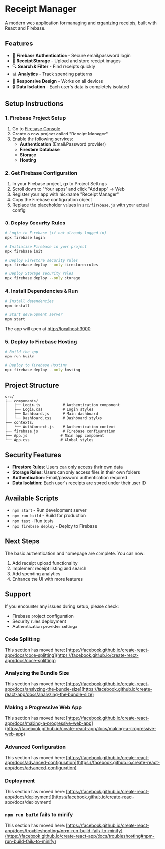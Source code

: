# Receipt Manager

A modern web application for managing and organizing receipts, built with React and Firebase.

## Features

- 🔐 **Firebase Authentication** - Secure email/password login
- 📄 **Receipt Storage** - Upload and store receipt images
- 🔍 **Search & Filter** - Find receipts quickly
- 📊 **Analytics** - Track spending patterns
- 📱 **Responsive Design** - Works on all devices
- 🔒 **Data Isolation** - Each user's data is completely isolated

## Setup Instructions

### 1. Firebase Project Setup

1. Go to [Firebase Console](https://console.firebase.google.com/)
2. Create a new project called "Receipt Manager"
3. Enable the following services:
   - **Authentication** (Email/Password provider)
   - **Firestore Database**
   - **Storage**
   - **Hosting**

### 2. Get Firebase Configuration

1. In your Firebase project, go to Project Settings
2. Scroll down to "Your apps" and click "Add app" → Web
3. Register your app with nickname "Receipt Manager"
4. Copy the Firebase configuration object
5. Replace the placeholder values in `src/firebase.js` with your actual config

### 3. Deploy Security Rules

```bash
# Login to Firebase (if not already logged in)
npx firebase login

# Initialize Firebase in your project
npx firebase init

# Deploy Firestore security rules
npx firebase deploy --only firestore:rules

# Deploy Storage security rules
npx firebase deploy --only storage
```

### 4. Install Dependencies & Run

```bash
# Install dependencies
npm install

# Start development server
npm start
```

The app will open at [http://localhost:3000](http://localhost:3000)

### 5. Deploy to Firebase Hosting

```bash
# Build the app
npm run build

# Deploy to Firebase Hosting
npx firebase deploy --only hosting
```

## Project Structure

```
src/
├── components/
│   ├── Login.js          # Authentication component
│   ├── Login.css         # Login styles
│   ├── Dashboard.js      # Main dashboard
│   └── Dashboard.css     # Dashboard styles
├── contexts/
│   └── AuthContext.js    # Authentication context
├── firebase.js           # Firebase configuration
├── App.js               # Main app component
└── App.css              # Global styles
```

## Security Features

- **Firestore Rules**: Users can only access their own data
- **Storage Rules**: Users can only access files in their own folders
- **Authentication**: Email/password authentication required
- **Data Isolation**: Each user's receipts are stored under their user ID

## Available Scripts

- `npm start` - Run development server
- `npm run build` - Build for production
- `npm test` - Run tests
- `npx firebase deploy` - Deploy to Firebase

## Next Steps

The basic authentication and homepage are complete. You can now:

1. Add receipt upload functionality
2. Implement receipt listing and search
3. Add spending analytics
4. Enhance the UI with more features

## Support

If you encounter any issues during setup, please check:
- Firebase project configuration
- Security rules deployment
- Authentication provider settings

### Code Splitting

This section has moved here: [https://facebook.github.io/create-react-app/docs/code-splitting](https://facebook.github.io/create-react-app/docs/code-splitting)

### Analyzing the Bundle Size

This section has moved here: [https://facebook.github.io/create-react-app/docs/analyzing-the-bundle-size](https://facebook.github.io/create-react-app/docs/analyzing-the-bundle-size)

### Making a Progressive Web App

This section has moved here: [https://facebook.github.io/create-react-app/docs/making-a-progressive-web-app](https://facebook.github.io/create-react-app/docs/making-a-progressive-web-app)

### Advanced Configuration

This section has moved here: [https://facebook.github.io/create-react-app/docs/advanced-configuration](https://facebook.github.io/create-react-app/docs/advanced-configuration)

### Deployment

This section has moved here: [https://facebook.github.io/create-react-app/docs/deployment](https://facebook.github.io/create-react-app/docs/deployment)

### `npm run build` fails to minify

This section has moved here: [https://facebook.github.io/create-react-app/docs/troubleshooting#npm-run-build-fails-to-minify](https://facebook.github.io/create-react-app/docs/troubleshooting#npm-run-build-fails-to-minify)
